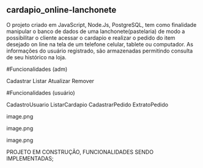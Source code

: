 ## cardapio_online-lanchonete

O projeto criado em JavaScript, Node.Js, PostgreSQL, tem como finalidade manipular o banco de dados  de uma lanchonete(pastelaria) de modo a possibilitar o cliente acessar o cardapio e realizar o pedido do item desejado on line na tela de um telefone celular, tablete ou computador. 
As informações do usuário registrado, são armazenadas permitindo consulta de seu histórico na loja. 

#Funcionalidades (adm)

Cadastrar
Listar
Atualizar
Remover

#Funcionalidades (usuário)

CadastroUsuario
ListarCardapio
CadastrarPedido
ExtratoPedido

image.png

image.png

image.png


PROJETO EM CONSTRUÇÃO, FUNCIONALIDADES SENDO IMPLEMENTADAS;

